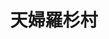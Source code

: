 ---
title: "天婦羅杉村"
description: "天婦羅杉村"
layout: shop
keywords:
  - 美食競賽
  - 台灣美食
  - 美食精選
datePublished: "2025-06-30"
dateModified: "2025-07-04"
city: "台北市"
district: "中山區"
address: "台北市中山區樂群二路199號中城廣場2樓"
phone: "0285011157"
geo: "25.08019745838038, 121.559133398646"
google_map: "https://maps.app.goo.gl/GW598p5d4WVbARM5A"
footinder: "https://footinder.com.tw/%E5%8F%B0%E5%8C%97%E5%B8%82%E4%B8%AD%E5%B1%B1%E5%8D%80/362136/"
official: "https://www.taipeimarriott.com.tw/websev?cat=page&id=114"
award:
  - name: "500盤"
    year: "2024"
    entries:
      - dishes:
          - "炸海膽"

---